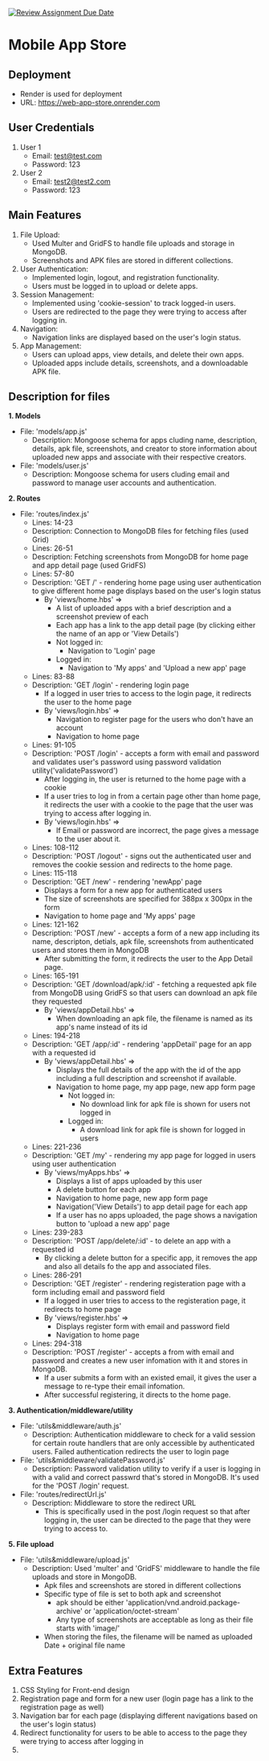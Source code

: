 [![Review Assignment Due Date](https://classroom.github.com/assets/deadline-readme-button-22041afd0340ce965d47ae6ef1cefeee28c7c493a6346c4f15d667ab976d596c.svg)](https://classroom.github.com/a/Pyo_xd80)

# Mobile App Store

## Deployment
- Render is used for deployment
- URL: https://web-app-store.onrender.com

## User Credentials
1. User 1
    - Email: test@test.com
    - Password: 123
2. User 2
    - Email: test2@test2.com
    - Password: 123

## Main Features
1. File Upload:
    - Used Multer and GridFS to handle file uploads and storage in MongoDB.
    - Screenshots and APK files are stored in different collections.
2. User Authentication:
    - Implemented login, logout, and registration functionality.
    - Users must be logged in to upload or delete apps.
3. Session Management:
    - Implemented using 'cookie-session' to track logged-in users.
    - Users are redirected to the page they were trying to access after logging in.
4. Navigation:
    - Navigation links are displayed based on the user's login status.
5. App Management:
    - Users can upload apps, view details, and delete their own apps.
    - Uploaded apps include details, screenshots, and a downloadable APK file.

## Description for files

**1. Models**
- File: 'models/app.js'
    - Description: Mongoose schema for apps cluding name, description, details, apk file, screenshots, and creator to store information about uploaded new apps and associate with their respective creators.
- File: 'models/user.js'
    - Description: Mongoose schema for users cluding email and password to manage user accounts and authentication.

**2. Routes**
- File: 'routes/index.js'
    - Lines: 14-23
    - Description: Connection to MongoDB files for fetching files (used Grid)
    - Lines: 26-51
    - Description: Fetching screenshots from MongoDB for home page and app detail page (used GridFS)
    - Lines: 57-80
    - Description: 'GET /' - rendering home page using user authentication to give different home page displays based on the user's login status
        - By 'views/home.hbs' =>
            - A list of uploaded apps with a brief description and a screenshot preview of each
            - Each app has a link to the app detail page (by clicking either the name of an app or 'View Details')
            - Not logged in:
                - Navigation to 'Login' page
            - Logged in:
                - Navigation to 'My apps' and 'Upload a new app' page
    - Lines: 83-88
    - Description: 'GET /login' - rendering login page
        - If a logged in user tries to access to the login page, it redirects the user to the home page
        - By 'views/login.hbs' =>
            - Navigation to register page for the users who don't have an account
            - Navigation to home page
    - Lines: 91-105
    - Description: 'POST /login' - accepts a form with email and password and validates user's password using password validation utility('validatePassword')
        - After logging in, the user is returned to the home page with a cookie
        - If a user tries to log in from a certain page other than home page, it redirects the user with a cookie to the page that the user was trying to access after logging in.
        - By 'views/login.hbs' =>
            - If Email or password are incorrect, the page gives a message to the user about it.
    - Lines: 108-112
    - Description: 'POST /logout' - signs out the authenticated user and removes the cookie session and redirects to the home page.
    - Lines: 115-118
    - Description: 'GET /new' - rendering 'newApp' page
        - Displays a form for a new app for authenticated users
        - The size of screenshots are specified for 388px x 300px in the form
        - Navigation to home page and 'My apps' page
    - Lines: 121-162
    - Description: 'POST /new' - accepts a form of a new app including its name, descripton, detials, apk file, screenshots from authenticated users and stores them in MongoDB
        - After submitting the form, it redirects the user to the App Detail page.
    - Lines: 165-191
    - Description: 'GET /download/apk/:id' - fetching a requested apk file from MongoDB using GridFS so that users can download an apk file they requested
        - By 'views/appDetail.hbs' =>
            - When downloading an apk file, the filename is named as its app's name instead of its id
    - Lines: 194-218
    - Description: 'GET /app/:id' - rendering 'appDetail' page for an app with a requested id
        - By 'views/appDetail.hbs' =>
            - Displays the full details of the app with the id of the app including a full description and screenshot if available.
            - Navigation to home page, my app page, new app form page
                - Not logged in:
                    - No download link for apk file is shown for users not logged in
                - Logged in:
                    - A download link for apk file is shown for logged in users
    - Lines: 221-236
    - Description: 'GET /my' - rendering my app page for logged in users using user authentication
        - By 'views/myApps.hbs' =>
            - Displays a list of apps uploaded by this user
            - A delete button for each app
            - Navigation to home page, new app form page
            - Navigation('View Details') to app detail page for each app
            - If a user has no apps uploaded, the page shows a navigation button to 'upload a new app' page
    - Lines: 239-283
    - Description: 'POST /app/delete/:id' - to delete an app with a requested id
        - By clicking a delete button for a specific app, it removes the app and also all details fo the app and associated files.
    - Lines: 286-291
    - Description: 'GET /register' - rendering registeration page with a form including email and password field
        - If a logged in user tries to access to the registeration page, it redirects to home page
        - By 'views/register.hbs' =>
            - Displays register form with email and password field
            - Navigation to home page
    - Lines: 294-318
    - Description: 'POST /register' - accepts a from with email and password and creates a new user infomation with it and stores in MongoDB.
        - If a user submits a form with an existed email, it gives the user a message to re-type their email infomation.
        - After successful registering, it directs to the home page.


**3. Authentication/middleware/utility**
- File: 'utils&middleware/auth.js'
    - Description: Authentication middleware to check for a valid session for certain route handlers that are only accessible by authenticated users. Failed authentication redirects the user to login page
- File: 'utils&middleware/validatePassword.js'
    - Description: Password validation utility to verify if a user is logging in with a valid and correct passwrd that's stored in MongoDB. It's used for the 'POST /login' request.
- File: 'routes/redirectUrl.js'
    - Description: Middleware to store the redirect URL
        - This is specifically used in the post /login request so that after logging in, the user can be directed to the page that they were trying to access to.

**5. File upload**
- File: 'utils&middleware/upload.js'
    - Description: Used 'multer' and 'GridFS' middleware to handle the file uploads and store in MongoDB.
        - Apk files and screenshots are stored in different collections
        - Specific type of file is set to both apk and screenshot
            - apk should be either 'application/vnd.android.package-archive' or 'application/octet-stream'
            - Any type of screenshots are acceptable as long as their file starts with 'image/'
        - When storing the files, the filename will be named as uploaded Date + original file name

## Extra Features
1. CSS Styling for Front-end design
2. Registration page and form for a new user (login page has a link to the registration page as well)
3. Navigation bar for each page (displaying different navigations based on the user's login status)
4. Redirect functionality for users to be able to access to the page they were trying to access after logging in
5. 


